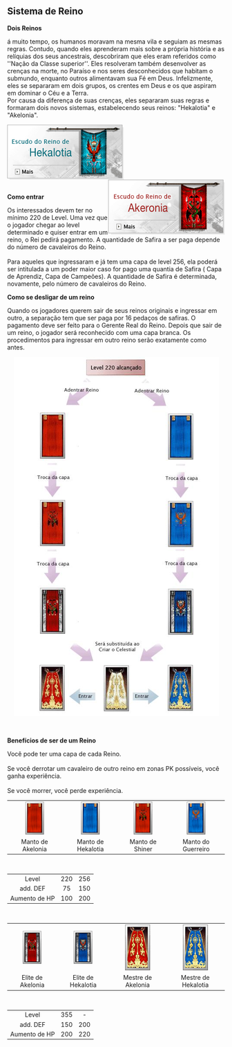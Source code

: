 ## Sistema de Reino

<html>
  <head>
    <meta charset="utf-8" />
    <meta name="viewport" content="width=device-width" />
  </head>
  <body>

<p><strong>Dois Reinos</strong></p>
<p>
á muito tempo, os humanos moravam na mesma vila e seguiam as mesmas regras. Contudo, quando eles aprenderam mais sobre a própria história e as relíquias dos seus ancestrais, descobriram que eles eram referidos como ''Nação da Classe superior''. Eles resolveram também desenvolver as crenças na morte, no Paraíso e nos seres desconhecidos que habitam o submundo, enquanto outros alimentavam sua Fé em Deus. Infelizmente, eles se separaram em dois grupos, os crentes em Deus e os que aspiram em dominar o Céu e a Terra. <br>
Por causa da diferença de suas crenças, eles separaram suas regras e formaram dois novos sistemas, estabelecendo seus reinos: "Hekalotia" e "Akelonia".                
</p>
<img src="https://github.com/RonierBastos/Coisas-de-Wyd/blob/master/Guias%20WYD%20BR/Intermediario/Sistema-de-Reinos/1-files/wyd_img_reino_hekalotia.gif?raw=true" align="left">
<img src="https://github.com/RonierBastos/Coisas-de-Wyd/blob/master/Guias%20WYD%20BR/Intermediario/Sistema-de-Reinos/1-files/wyd_img_reino_akeronia.gif?raw=true" align="right">
</p><br><br><br><br><br><br><br><br>


<p><strong>Como entrar</strong></p>
<p>
Os interessados devem ter no mínimo 220 de Level. Uma vez que o jogador chegar ao level determinado e quiser entrar em um reino, o Rei pedirá pagamento. A quantidade de Safira a ser paga depende do número de cavaleiros do Reino.<br><br>
Para aqueles que ingressaram e já tem uma capa de level 256, ela poderá ser intitulada a um poder maior caso for pago uma quantia de Safira ( Capa de Aprendiz, Capa de Campeões). A quantidade de Safira é determinada, novamente, pelo número de cavaleiros do Reino.
</p>

<p><strong>Como se desligar de um reino</strong></p>
<p>
Quando os jogadores querem sair de seus reinos originais e ingressar em outro, a separação tem que ser paga por 16 pedaços de safiras. O pagamento deve ser feito para o Gerente Real do Reino. Depois que sair de um reino, o jogador será reconhecido com uma capa branca. Os procedimentos para ingressar em outro reino serão exatamente como antes.
</p>
<p align="center">
<img src="https://github.com/RonierBastos/Coisas-de-Wyd/blob/master/Guias%20WYD%20BR/Intermediario/Sistema-de-Reinos/1-files/wyd_img_level_220.gif?raw=true" />
</p>
<br>
<p><strong>Benefícios de ser de um Reino</strong></p>
<p>
Você pode ter uma capa de cada Reino.<br><br>
Se você derrotar um cavaleiro de outro reino em zonas PK possíveis, você ganha experiência.<br><br>
Se você morrer, você perde experiência.
</p>

<table align="center" border="0" cellpadding="0" cellspacing="0"> 
	<tr align="center">
		<td><img src="https://github.com/RonierBastos/Coisas-de-Wyd/blob/master/Guias%20WYD%20BR/Intermediario/Sistema-de-Reinos/1-files/wyd_img_manto_akelonia.gif?raw=true"/></td>
		<td><img src="https://github.com/RonierBastos/Coisas-de-Wyd/blob/master/Guias%20WYD%20BR/Intermediario/Sistema-de-Reinos/1-files/wyd_img_manto_hekalotia.gif?raw=true"/></td>
		<td><img src="https://github.com/RonierBastos/Coisas-de-Wyd/blob/master/Guias%20WYD%20BR/Intermediario/Sistema-de-Reinos/1-files/wyd_img_manto_shiner.gif?raw=true"/></td>
		<td><img src="https://github.com/RonierBastos/Coisas-de-Wyd/blob/master/Guias%20WYD%20BR/Intermediario/Sistema-de-Reinos/1-files/wyd_img_manto_guerreiro.gif?raw=true"/></td>
	</tr>
	<tr align="center">
		<td>Manto de Akelonia</td>
		<td>Manto de Hekalotia</td>
		<td>Manto de Shiner</td>
		<td>Manto do Guerreiro</td>
	</tr>
</table>
<br>
<table align="center" border="0" cellpadding="0" cellspacing="0"> 
	<tr align="center">
		<td>Level</td>
		<td>220</td>
		<td>256</td>
	</tr>
	<tr align="center">
		<td>add. DEF</td>
		<td>75</td>
		<td>150</td>
	</tr>
	<tr align="center">
		<td>Aumento de HP</td>
		<td>100</td>
		<td>200</td>
	</tr>
</table>
<br>
<table align="center" border="0" cellpadding="0" cellspacing="0"> 
	<tr align="center">
		<td><img src="https://github.com/RonierBastos/Coisas-de-Wyd/blob/master/Guias%20WYD%20BR/Intermediario/Sistema-de-Reinos/1-files/wyd_img_elite_akelonia.gif?raw=true"/></td>
		<td><img src="https://github.com/RonierBastos/Coisas-de-Wyd/blob/master/Guias%20WYD%20BR/Intermediario/Sistema-de-Reinos/1-files/wyd_img_elite_hekalotia.gif?raw=true"/></td>
		<td><img src="https://github.com/RonierBastos/Coisas-de-Wyd/blob/master/Guias%20WYD%20BR/Intermediario/Sistema-de-Reinos/1-files/wyd_img_mestre_akelonia.gif?raw=true"/></td>
		<td><img src="https://github.com/RonierBastos/Coisas-de-Wyd/blob/master/Guias%20WYD%20BR/Intermediario/Sistema-de-Reinos/1-files/wyd_img_mestre_hekalotia.gif?raw=true"/></td>
	</tr>
	<tr align="center">
		<td>Elite de Akelonia</td>
		<td>Elite de Hekalotia</td>
		<td>Mestre de Akelonia</td>
		<td>Mestre de Hekalotia</td>
	</tr>
</table>
<br>
<table align="center" border="0" cellpadding="0" cellspacing="0"> 
	<tr align="center">
		<td>Level</td>
		<td>355</td>
		<td>-</td>
	</tr>
	<tr align="center">
		<td>add. DEF</td>
		<td>150</td>
		<td>200</td>
	</tr>
	<tr align="center">
		<td>Aumento de HP</td>
		<td>200</td>
		<td>220</td>
	</tr>
</table>



  </body>
</html>
